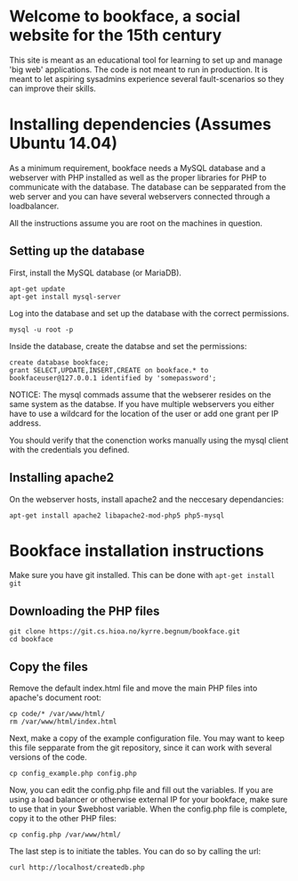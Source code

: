 # Welcome to bookface, a social website for the 15th century

This site is meant as an educational tool for learning to set up and manage 'big web' applications. The code is not meant to run in production. It is meant to let aspiring sysadmins experience several fault-scenarios so they can improve their skills. 

# Installing dependencies (Assumes Ubuntu 14.04)

As a minimum requirement, bookface needs a MySQL database and a webserver with PHP installed as well as the proper libraries for PHP to communicate with the database. The database can be sepparated from the web server and you can have several webservers connected through a loadbalancer.

All the instructions assume you are root on the machines in question.

## Setting up the database

First, install the MySQL database (or MariaDB).

```
apt-get update
apt-get install mysql-server
```
Log into the database and set up the database with the correct permissions.

```
mysql -u root -p
```

Inside the database, create the databse and set the permissions:

```
create database bookface;
grant SELECT,UPDATE,INSERT,CREATE on bookface.* to bookfaceuser@127.0.0.1 identified by 'somepassword';
```

NOTICE: The mysql commads assume that the webserer resides on the same system as the databse. If you have multiple webservers you either have to use a wildcard for the location of the user or add one grant per IP address.

You should verify that the conenction works manually using the mysql client with the credentials you defined.

## Installing apache2

On the webserver hosts, install apache2 and the neccesary dependancies:

```
apt-get install apache2 libapache2-mod-php5 php5-mysql
```

# Bookface installation instructions

Make sure you have git installed. This can be done with ```apt-get install git```

## Downloading the PHP files

```
git clone https://git.cs.hioa.no/kyrre.begnum/bookface.git
cd bookface
```

## Copy the files

Remove the default index.html file and move the main PHP files into apache's document root:

```
cp code/* /var/www/html/
rm /var/www/html/index.html
```

Next, make a copy of the example configuration file. You may want to keep this file sepparate from the git repository, since it can work with several versions of the code.

```
cp config_example.php config.php
```

Now, you can edit the config.php file and fill out the variables. If you are using a load balancer or otherwise external IP for your bookface, make sure to use that in your $webhost variable. When the config.php file is complete, copy it to the other PHP files:

```
cp config.php /var/www/html/
```

The last step is to initiate the tables. You can do so by calling the url:

```
curl http://localhost/createdb.php
```
